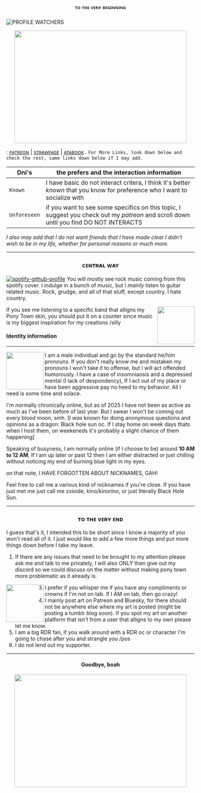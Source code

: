 <h3 align="center">ᵀᴼ ᵀᴴᴱ ⱽᴱᴿʸ ᴮᴱᴳᴵᴺᴺᴵᴺᴳ</h3>

![PROFILE WATCHERS](https://komarev.com/ghpvc/?username=cheesewezz&abbreviated=true)

<p align="center">
  <img width="460" height="300" src="https://media2.giphy.com/media/v1.Y2lkPTc5MGI3NjExbm1hanV2bWFja3g4ajFsZGZuYmc5aDN2N2FrYTdobWUzNWd2eHZxYiZlcD12MV9pbnRlcm5hbF9naWZfYnlfaWQmY3Q9cw/w1qiS4vCRCzKM/giphy.webp">
</p>

 :  [ᴘᴀᴛʀᴇᴏɴ](https://www.patreon.com/c/user/posts?u=85089921) | [sᴛʀᴀᴡᴘᴀɢᴇ](https://blaholikswezz.straw.page/) | [ᴀᴛᴀʙᴏᴏᴋ](https://zxioide.atabook.org/) . 
  `For More Links, look down below and check the rest, same links down below if I may add.`


| Dni's | the prefers and the interaction information |
| --- | --- |
| `Known` | I have basic do not interact critera, I think it's better *known* that you know for preference who I want to socialize with |
| `Unforeseen` | if you want to see some specifics on this topic, I suggest you check out my *patreon* and scroll down until you find DO NOT INTERACTS |

*I also may add that I do not want friends that I have made clear I didn't wish to be in my life, whether for personal reasons or much more.*

  
______________________________________________________________________________________________

<h3 align="center">ᴄᴇɴᴛʀᴀʟ ᴡᴀʏ</h3>

 [![spotify-github-profile](https://spotify-github-profile.kittinanx.com/api/view?uid=314lk5plcho6tynqye2qelu5zs5m&cover_image=true&theme=natemoo-re&show_offline=true&background_color=121212&interchange=true&bar_color=53b14f&bar_color_cover=true)](https://spotify-github-profile.kittinanx.com/api/view?uid=314lk5plcho6tynqye2qelu5zs5m&redirect=true) You will mostly see rock music coming from this spotify cover.
I indulge in a bunch of music, but I *mainly* listen to guitar related music. Rock, grudge, and all of that stuff, except country. I hate country.

<img align="right" width="100" height="100" src="https://media0.giphy.com/media/v1.Y2lkPTc5MGI3NjExb2Z6b2k0MmtqdmRpZ25ndGRtb292amNvdHpsbzNhYWxydXM3Y2x6dyZlcD12MV9pbnRlcm5hbF9naWZfYnlfaWQmY3Q9cw/iHtXIZgKU75OHW2YHE/giphy.webp">
If you see me listening to a specific band that alligns my Pony Town skin, you should put it on a counter since music is my biggest inspiration for my creations /silly


<h4 allign="center">Identity information</h4>

_______________

<img align="left" width="100" height="100" src="https://i.pinimg.com/originals/69/3a/ff/693afface4f6c127a54d4126634647d5.gif">

I am a male individual and go by the standard he/him pronouns. If you don't really know me and mistaken my pronouns I won't take it to offense, but I will act offended humorously. I have a case of insomniaosis and a depressed mental (I lack of despondency), If I act out of my place or have been aggressive pay no heed to my behavior. All I need is some time and solace.

I'm normally chronically online, but as of 2025 I have not been as active as much as I've been before of last year. But I swear I won't be coming out every blood moon, smh.
[I *was* known for doing anonymous questions and opinions as a dragon: Black hole sun oc. If I stay home on week days thats when I host them, on weekeneds it's probably a slight chance of them happening]

Speaking of busyness, I am normally online (if I choose to be) around **10 AM to 12 AM**, If I am up later or past 12 then I am either distracted or just chilling without noticing my end of burning blue light in my eyes.

on that note, I HAVE FORGOTTEN ABOUT NICKNAMES, GAH!

Feel free to call me a various kind of nicknames if you're close. If you have just met me just call me zxioide, kino/kinorino, or just literally Black Hole Sun.

______________________________________________________________________________________________

<h3 align="center">ᴛᴏ ᴛʜᴇ ᴠᴇʀʏ ᴇɴᴅ</h3>

I guess that's it, I intended this to be short since I know a majority of you won't read all of it. I just would like to add a few more things and put more things down before I take my leave.
1. If there are any issues that need to be brought to my attention please ask me and talk to me privately, I will also ONLY then give out my discord so we could discuss on the matter without making pony town more problematic as it already is.

<img align="left" width="100" height="100" src="https://i.gifer.com/origin/b8/b8a7c221b170f311fa7b3d1440acae2f_w200.gif">

   
3. I prefer if you whisper me if you have any compliments or crowns if I'm not on tab. If I AM on tab, then go crazy!
4. I mainly post art on Patreon and Bluesky, for there should not be anywhere else where my art is posted (might be posting a tumblr blog soon). If you spot my art on another platform that isn't from a user that alligns to my own please let me know.
5. I am a big RDR fan, if you walk around with a RDR oc or character I'm going to chase after you and strangle you /pos
6. I do not lend out my supporter.

 ______________________________________________________________________________________________
<h4 align="center">Goodbye, boah</h4>


<p align="center">
  <img width="460" height="300" src="https://i.pinimg.com/736x/ae/44/50/ae4450c1b5dbb55bafccd63be11c6e51.jpg">
</p>
   
